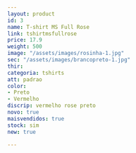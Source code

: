 ```yaml
---
layout: product
id: 3
name: T-shirt MS Full Rose
link: tshirtmsfullrose
price: 17.9
weight: 500
image: "/assets/images/rosinha-1.jpg"
sec: "/assets/images/brancopreto-1.jpg"
thir: 
categoria: tshirts
att: padrao
color:
- Preto
- Vermelho
discrip: vermelho rose preto
novo: true
maisvendidos: true
stock: sim
new: true

---
```

